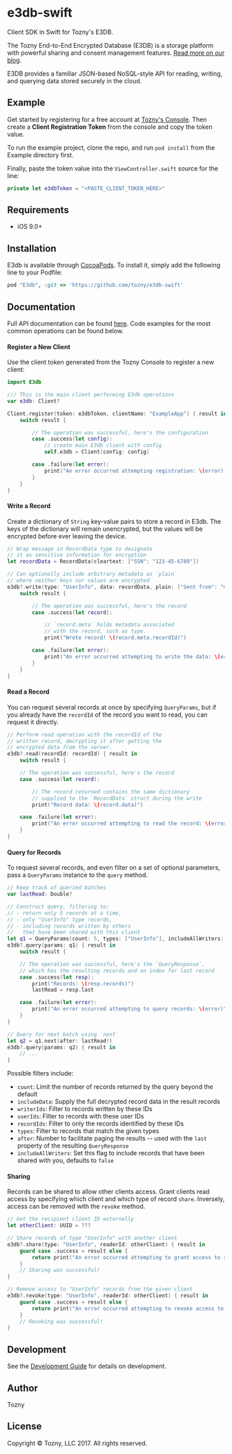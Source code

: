 # e3db-swift

Client SDK in Swift for Tozny's E3DB.

The Tozny End-to-End Encrypted Database (E3DB) is a storage platform with
powerful sharing and consent management features. [Read more on our blog](https://tozny.com/blog/announcing-project-e3db-the-end-to-end-encrypted-database/).

E3DB provides a familiar JSON-based NoSQL-style API for reading, writing, and
querying data stored securely in the cloud.

## Example

Get started by registering for a free account at [Tozny's Console](https://console.tozny.com).
Then create a **Client Registration Token** from the console and copy the token
value.

To run the example project, clone the repo, and run `pod install` from the
Example directory first.

Finally, paste the token value into the `ViewController.swift` source for the
line:

```swift
private let e3dbToken = "<PASTE_CLIENT_TOKEN_HERE>"
```

## Requirements

- iOS 9.0+

## Installation

E3db is available through [CocoaPods](http://cocoapods.org). To install it,
simply add the following line to your Podfile:

```ruby
pod "E3db", :git => 'https://github.com/tozny/e3db-swift'
```

## Documentation

Full API documentation can be found [here](https://tozny.github.io/e3db-swift).
Code examples for the most common operations can be found below.

#### Register a New Client

Use the client token generated from the Tozny Console to register a new client:

```swift
import E3db

/// This is the main client performing E3db operations
var e3db: Client?

Client.register(token: e3dbToken, clientName: "ExampleApp") { result in
    switch result {

        // The operation was successful, here's the configuration
        case .success(let config):
            // create main E3db client with config
            self.e3db = Client(config: config)

        case .failure(let error):
            print("An error occurred attempting registration: \(error).")
        }
    }
}
```

#### Write a Record

Create a dictionary of `String` key-value pairs to store a record in E3db. The
keys of the dictionary will remain unencrypted, but the values will be encrypted
before ever leaving the device.

```swift
// Wrap message in RecordData type to designate
// it as sensitive information for encryption
let recordData = RecordData(cleartext: ["SSN": "123-45-6789"])

// Can optionally include arbitrary metadata as `plain`
// where neither keys nor values are encrypted
e3db?.write(type: "UserInfo", data: recordData, plain: ["Sent from": "my iPhone"]) { result in
    switch result {

        // The operation was successful, here's the record
        case .success(let record):

            // `record.meta` holds metadata associated
            // with the record, such as type.
            print("Wrote record! \(record.meta.recordId)")

        case .failure(let error):
            print("An error occurred attempting to write the data: \(error)")
        }
    }
}
```

#### Read a Record

You can request several records at once by specifying `QueryParams`, but if you
already have the `recordId` of the record you want to read, you can request it
directly.

```swift
// Perform read operation with the recordId of the
// written record, decrypting it after getting the
// encrypted data from the server.
e3db?.read(recordId: recordId) { result in
    switch result {

    // The operation was successful, here's the record
    case .success(let record):

        // The record returned contains the same dictionary
        // supplied to the `RecordData` struct during the write
        print("Record data: \(record.data)")

    case .failure(let error):
        print("An error occurred attempting to read the record: \(error)")
    }
}
```

#### Query for Records

To request several records, and even filter on a set of optional parameters,
pass a `QueryParams` instance to the `query` method.

```swift
// Keep track of queried batches
var lastRead: Double?

// Construct query, filtering to:
// - return only 5 records at a time,
// - only "UserInfo" type records,
// - including records written by others
//   that have been shared with this client
let q1 = QueryParams(count: 5, types: ["UserInfo"], includeAllWriters: true)
e3db?.query(params: q1) { result in
    switch result {

    // The operation was successful, here's the `QueryResponse`,
    // which has the resulting records and an index for last record
    case .success(let resp):
        print("Records: \(resp.records)")
        lastRead = resp.last

    case .failure(let error):
        print("An error occurred attempting to query records: \(error)")
    }
}

// Query for next batch using `next`
let q2 = q1.next(after: lastRead!)
e3db?.query(params: q2) { result in
    // ...
}
```

Possible filters include:
- `count`: Limit the number of records returned by the query beyond the default
- `includeData`: Supply the full decrypted record data in the result records
- `writerIds`: Filter to records written by these IDs
- `userIds`: Filter to records with these user IDs
- `recordIds`: Filter to only the records identified by these IDs
- `types`: Filter to records that match the given types
- `after`: Number to facilitate paging the results -- used with the `last`
  property of the resulting `QueryResponse`
- `includeAllWriters`: Set this flag to include records that have been shared
  with you, defaults to `false`

#### Sharing

Records can be shared to allow other clients access. Grant clients read access
by specifying which client and which type of record `share`. Inversely, access
can be removed with the `revoke` method.

```swift
// Get the recipient client ID externally
let otherClient: UUID = ???

// Share records of type "UserInfo" with another client
e3db?.share(type: "UserInfo", readerId: otherClient) { result in
    guard case .success = result else {
        return print("An error occurred attempting to grant access to records: \(result.error)")
    }
    // Sharing was successful!
}

// Remove access to "UserInfo" records from the given client
e3db?.revoke(type: "UserInfo", readerId: otherClient) { result in
    guard case .success = result else {
        return print("An error occurred attempting to revoke access to records: \(result.error)")
    }
    // Revoking was successful!
}
```

## Development

See the [Development Guide](dev/Development.md) for details on development.

## Author

Tozny

## License

Copyright © Tozny, LLC 2017. All rights reserved.

